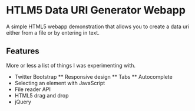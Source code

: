 HTLM5 Data URI Generator Webapp
===============================

A simple HTML5 webapp demonstration that allows you to create a data uri either from a file or by entering in text.

Features
--------
More or less a list of things I was experimenting with.
* Twitter Bootstrap
** Responsive design
** Tabs
** Autocomplete
* Selecting an element with JavaScript
* File reader API
* HTML5 drag and drop
* jQuery
